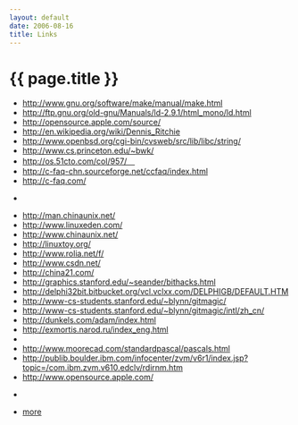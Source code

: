 ```yaml
---
layout: default
date: 2006-08-16
title: Links
---
```


# {{ page.title }}

- <http://www.gnu.org/software/make/manual/make.html>
- <http://ftp.gnu.org/old-gnu/Manuals/ld-2.9.1/html_mono/ld.html>
- <http://opensource.apple.com/source/>
- <http://en.wikipedia.org/wiki/Dennis_Ritchie>
- <http://www.openbsd.org/cgi-bin/cvsweb/src/lib/libc/string/>
- <http://www.cs.princeton.edu/~bwk/>
- <http://os.51cto.com/col/957/　>
- <http://c-faq-chn.sourceforge.net/ccfaq/index.html>
- <http://c-faq.com/>
*  
- <http://man.chinaunix.net/>
- <http://www.linuxeden.com/>
- <http://www.chinaunix.net/>
- <http://linuxtoy.org/>
- <http://www.rolia.net/f/>
- <http://www.csdn.net/>
- <http://china21.com/>
- <http://graphics.stanford.edu/~seander/bithacks.html>
- <http://delphi32bit.bitbucket.org/vcl.vclxx.com/DELPHIGB/DEFAULT.HTM>
- <http://www-cs-students.stanford.edu/~blynn/gitmagic/>
- <http://www-cs-students.stanford.edu/~blynn/gitmagic/intl/zh_cn/>
- <http://dunkels.com/adam/index.html>
- <http://exmortis.narod.ru/index_eng.html>
- 
- <http://www.moorecad.com/standardpascal/pascals.html>
- <http://publib.boulder.ibm.com/infocenter/zvm/v6r1/index.jsp?topic=/com.ibm.zvm.v610.edclv/rdirnm.htm>
- <http://www.opensource.apple.com/>
*
- [more][6]

  [6]: ./urls2 "more links"
 